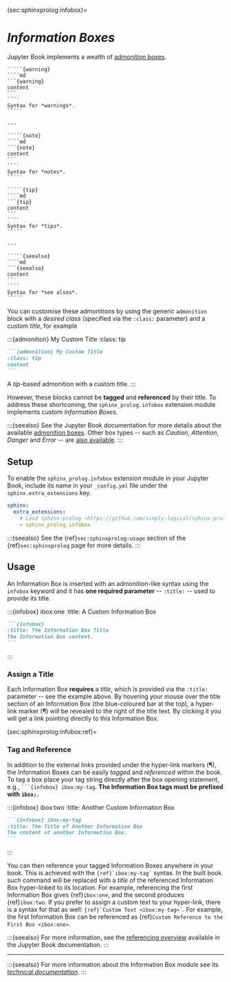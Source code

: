 (sec:sphinxprolog:infobox)=
# *Information Boxes* #

Jupyter Book implements a wealth of [admonition boxes].

``````{panels}
`````{warning}
````md
```{warning}
content
```
````
Syntax for *warnings*.
`````

---

`````{note}
````md
```{note}
content
```
````
Syntax for *notes*.
`````
``````

``````{panels}
`````{tip}
````md
```{tip}
content
```
````
Syntax for *tips*.
`````

---

`````{seealso}
````md
```{seealso}
content
```
````
Syntax for *see alsos*.
`````
``````

You can customise these admonitions by using the generic `admonition` block
with a *desired class* (specified via the `:class:` parameter) and
a *custom title*, for example

:::{admonition} My Custom Title
:class: tip
````md
```{admonition} My Custom Title
:class: tip
content
```
````
A *tip*-based admonition with a custom title.
:::

However, these blocks cannot be **tagged** and **referenced** by their title.
To address these shortcoming, the `sphinx_prolog.infobox` extension module
implements custom *Information Boxes*.

:::{seealso}
See the Jupyter Book documentation for more details about the available
[admonition boxes].
Other box types -- such as *Caution*, *Attention*, *Danger* and *Error* --
are [also available].
:::

## Setup ##

To enable the `sphinx_prolog.infobox` extension module in your Jupyter Book,
include its name in your `_config.yml` file under the `sphinx.extra_extensions`
key.
```yaml
sphinx:
  extra_extensions:
    # Load sphinx-prolog <https://github.com/simply-logical/sphinx-prolog>
    - sphinx_prolog.infobox
```

:::{seealso}
See the {ref}`sec:sphinxprolog:usage` section of the {ref}`sec:sphinxprolog`
page for more details.
:::

## Usage ##

An Information Box is inserted with an admonition-like syntax using the
`infobox` keyword and it has **one required parameter** -- `:title:` --
used to provide its title.

:::{infobox} ibox:one
:title: A Custom Information Box
````md
```{infobox}
:title: The Information Box Title
The Information Box content.
```
````
:::

### Assign a Title ###

Each Information Box **requires** a *title*, which is provided via the
`:title:` parameter -- see the example above.
By hovering your mouse over the title section of an Information Box
(the blue-coloured bar at the top), a hyper-link marker (¶) will be revealed
to the right of the title text.
By clicking it you will get a link pointing directly to this Information Box.

(sec:sphinxprolog:infobox:ref)=
### Tag and Reference ###

In addition to the external links provided under the hyper-link markers (¶),
the Information Boxes can be easily *tagged* and *referenced* within the book.
To tag a box place your tag string directly after the box opening statement,
e.g., `` ```{infobox} ibox:my-tag ``.
**The Information Box tags must be prefixed with `ibox:`.**

:::{infobox} ibox:two
:title: Another Custom Information Box
````md
```{infobox} ibox:my-tag
:title: The Title of Another Information Box
The content of another Information Box.
```
````
:::

You can then reference your tagged Information Boxes anywhere in your book.
This is achieved with the `` {ref}`ibox:my-tag` `` syntax.
In the built book such command will be replaced with a *title* of the
referenced Information Box hyper-linked to its location.
For example, referencing the first Information Box gives {ref}`ibox:one`,
and the second produces {ref}`ibox:two`.
If you prefer to assign a custom text to your hyper-link, there is a syntax for
that as well: `` {ref}`Custom Text <ibox:my-tag>` ``.
For example, the first Information Box can be referenced as
{ref}`Custom Reference to the First Box <ibox:one>`.

:::{seealso}
For more information, see the [referencing overview] available in the
Jupyter Book documentation.
:::

---

:::{seealso}
For more information about the Information Box module see
its [*technical documentation*].
:::

[admonition boxes]: https://jupyterbook.org/content/content-blocks.html#notes-warnings-and-other-admonitions
[referencing overview]: https://jupyterbook.org/content/citations.html#referencing-overview
[also available]: https://jupyterbook.org/reference/cheatsheet.html#admonitions
[*technical documentation*]: https://github.com/simply-logical/sphinx-prolog#information_source-infobox-directive
